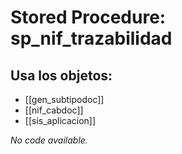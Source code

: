 # Stored Procedure: sp_nif_trazabilidad

## Usa los objetos:
- [[gen_subtipodoc]]
- [[nif_cabdoc]]
- [[sis_aplicacion]]

*No code available.*

